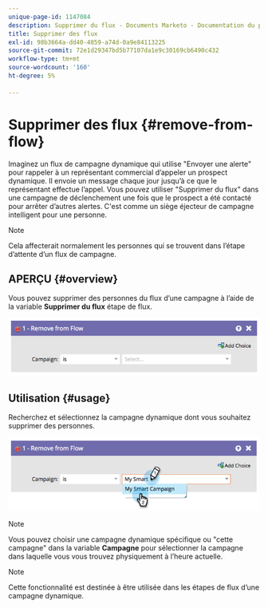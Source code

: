 ```yaml
---
unique-page-id: 1147084
description: Supprimer du flux - Documents Marketo - Documentation du produit
title: Supprimer des flux
exl-id: 98b3664a-dd40-4859-a74d-0a9e84113225
source-git-commit: 72e1d29347bd5b77107da1e9c30169cb6490c432
workflow-type: tm+mt
source-wordcount: '160'
ht-degree: 5%

---
```


# Supprimer des flux {#remove-from-flow}

Imaginez un flux de campagne dynamique qui utilise &quot;Envoyer une alerte&quot; pour rappeler à un représentant commercial d’appeler un prospect dynamique. Il envoie un message chaque jour jusqu’à ce que le représentant effectue l’appel. Vous pouvez utiliser &quot;Supprimer du flux&quot; dans une campagne de déclenchement une fois que le prospect a été contacté pour arrêter d’autres alertes. C&#39;est comme un siège éjecteur de campagne intelligent pour une personne.

>[!NOTE]
>
>Cela affecterait normalement les personnes qui se trouvent dans l’étape d’attente d’un flux de campagne.

## APERÇU {#overview}

Vous pouvez supprimer des personnes du flux d’une campagne à l’aide de la variable **Supprimer du flux** étape de flux.

![](assets/image2014-9-22-17-3a10-3a21.png)

## Utilisation {#usage}

Recherchez et sélectionnez la campagne dynamique dont vous souhaitez supprimer des personnes.

![](assets/image2014-9-22-17-3a10-3a28.png)

>[!NOTE]
>
>Vous pouvez choisir une campagne dynamique spécifique ou &quot;cette campagne&quot; dans la variable **Campagne** pour sélectionner la campagne dans laquelle vous vous trouvez physiquement à l’heure actuelle.

>[!NOTE]
>
>Cette fonctionnalité est destinée à être utilisée dans les étapes de flux d’une campagne dynamique.
